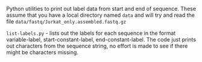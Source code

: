 Python utilities to print out label data from start and end of sequence. These assume that you have a local directory named `data` and will try and read the file `data/fastq/Jurkat_only.assembled.fastq.gz`

`list-labels.py` - lists out the labels for each sequence in the format variable-label, start-constant-label, end-constant-label. The code just prints out characters from the sequence string, no effort is made to see if there might be characters missing.

